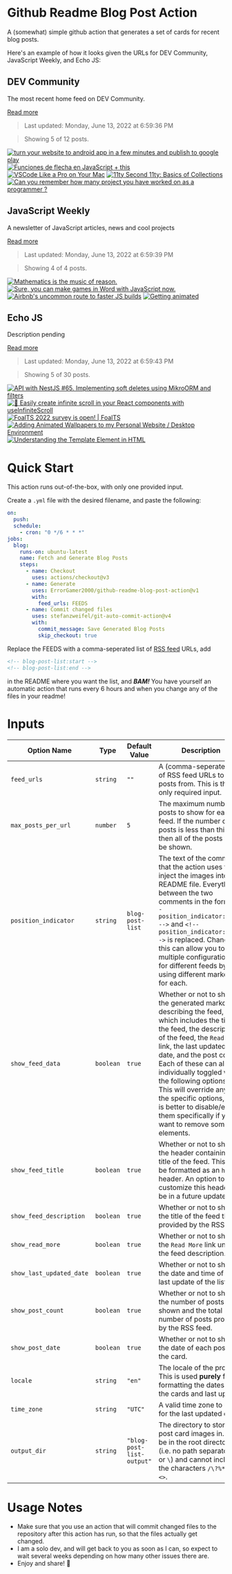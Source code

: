 # Github Readme Blog Post Action

A (somewhat) simple github action that generates a set of cards for recent blog posts.

Here's an example of how it looks given the URLs for DEV Community, JavaScript Weekly, and Echo JS:

<!-- post-list:start -->
## DEV Community

The most recent home feed on DEV Community.

[Read more](https://dev.to)
> Last updated: Monday, June 13, 2022 at 6:59:36 PM

> Showing 5 of 12 posts.

[![turn your website to android app in a few minutes and publish to google play](https://raw.githubusercontent.com/ErrorGamer2000/github-readme-blog-post-action/main/generated_files/DEV_Community/turn_your_website_to_android_app_in_a_few_minutes_and_publish_to_google_play.svg)](https://dev.to/amreldessouki/add-your-website-link-and-publish-your-android-app-in-a-few-minutes-3iel)
[![Funciones de flecha en JavaScript + this](https://raw.githubusercontent.com/ErrorGamer2000/github-readme-blog-post-action/main/generated_files/DEV_Community/Funciones_de_flecha_en_JavaScript_+_this.svg)](https://dev.to/jairdev/funciones-de-flecha-en-javascript-this-480a)
[![VSCode Like a Pro on Your Mac](https://raw.githubusercontent.com/ErrorGamer2000/github-readme-blog-post-action/main/generated_files/DEV_Community/VSCode_Like_a_Pro_on_Your_Mac.svg)](https://dev.to/alternate_robot/vscode-like-a-pro-on-your-mac-44f1)
[![11ty Second 11ty: Basics of Collections](https://raw.githubusercontent.com/ErrorGamer2000/github-readme-blog-post-action/main/generated_files/DEV_Community/11ty_Second_11ty__Basics_of_Collections.svg)](https://dev.to/brob/11ty-second-11ty-basics-of-collections-286f)
[![Can you remember how many project you have worked on as a programmer ?](https://raw.githubusercontent.com/ErrorGamer2000/github-readme-blog-post-action/main/generated_files/DEV_Community/Can_you_remember_how_many_project_you_have_worked_on_as_a_programmer__.svg)](https://dev.to/callmebobonwa/can-you-remember-how-many-project-you-have-worked-on-as-a-programmer-36h0)


## JavaScript Weekly

A newsletter of JavaScript articles, news and cool projects

[Read more](https://javascriptweekly.com/)
> Last updated: Monday, June 13, 2022 at 6:59:39 PM

> Showing 4 of 4 posts.

[![Mathematics is the music of reason.](https://raw.githubusercontent.com/ErrorGamer2000/github-readme-blog-post-action/main/generated_files/JavaScript_Weekly/Mathematics_is_the_music_of_reason..svg)](https://javascriptweekly.com/issues/593)
[![Sure, you can make games in Word with JavaScript now.](https://raw.githubusercontent.com/ErrorGamer2000/github-readme-blog-post-action/main/generated_files/JavaScript_Weekly/Sure__you_can_make_games_in_Word_with_JavaScript_now..svg)](https://javascriptweekly.com/issues/592)
[![Airbnb's uncommon route to faster JS builds](https://raw.githubusercontent.com/ErrorGamer2000/github-readme-blog-post-action/main/generated_files/JavaScript_Weekly/Airbnb's_uncommon_route_to_faster_JS_builds.svg)](https://javascriptweekly.com/issues/591)
[![Getting animated](https://raw.githubusercontent.com/ErrorGamer2000/github-readme-blog-post-action/main/generated_files/JavaScript_Weekly/Getting_animated.svg)](https://javascriptweekly.com/issues/590)


## Echo JS

Description pending

[Read more](
http://www.echojs.com
)
> Last updated: Monday, June 13, 2022 at 6:59:43 PM

> Showing 5 of 30 posts.

[![API with NestJS #65. Implementing soft deletes using MikroORM and filters](https://raw.githubusercontent.com/ErrorGamer2000/github-readme-blog-post-action/main/generated_files/_Echo_JS_/API_with_NestJS__65._Implementing_soft_deletes_using_MikroORM_and_filters.svg)](http://wanago.io/2022/06/13/api-nestjs-soft-deletes-mikroorm-filters/)
[![
🖤 Easily create infinite scroll in your React components with useInfiniteScroll
](https://raw.githubusercontent.com/ErrorGamer2000/github-readme-blog-post-action/main/generated_files/_Echo_JS_/_🖤_Easily_create_infinite_scroll_in_your_React_components_with_useInfiniteScroll_.svg)](
https://antonioru.github.io/beautiful-react-hooks/#/useInfiniteScroll
)
[![FoalTS 2022 survey is open! | FoalTS](https://raw.githubusercontent.com/ErrorGamer2000/github-readme-blog-post-action/main/generated_files/_Echo_JS_/FoalTS_2022_survey_is_open!___FoalTS.svg)](https://foalts.org/blog/2022/06/13/FoalTS-2022-survey-is-open)
[![Adding Animated Wallpapers to my Personal Website / Desktop Environment](https://raw.githubusercontent.com/ErrorGamer2000/github-readme-blog-post-action/main/generated_files/_Echo_JS_/Adding_Animated_Wallpapers_to_my_Personal_Website___Desktop_Environment.svg)](https://dev.to/dustinbrett/adding-animated-wallpapers-to-my-personal-website-desktop-environment-11do)
[![Understanding the Template Element in HTML](https://raw.githubusercontent.com/ErrorGamer2000/github-readme-blog-post-action/main/generated_files/_Echo_JS_/Understanding_the_Template_Element_in_HTML.svg)](https://blog.openreplay.com/understanding-the-template-element-in-html)


<!-- post-list:end -->

# Quick Start

This action runs out-of-the-box, with only one provided input.

Create a `.yml` file with the desired filename, and paste the following:

```yml
on:
  push:
  schedule:
    - cron: "0 */6 * * *"
jobs:
  blog:
    runs-on: ubuntu-latest
    name: Fetch and Generate Blog Posts
    steps:
      - name: Checkout
        uses: actions/checkout@v3
      - name: Generate
        uses: ErrorGamer2000/github-readme-blog-post-action@v1
        with:
          feed_urls: FEEDS
      - name: Commit changed files
        uses: stefanzweifel/git-auto-commit-action@v4
        with:
          commit_message: Save Generated Blog Posts
          skip_checkout: true
```

Replace the FEEDS with a comma-seperated list of [RSS feed](https://rss.com/blog/how-do-rss-feeds-work/) URLs, add

```md
<!-- blog-post-list:start -->
<!-- blog-post-list:end -->
```

in the README where you want the list, and **_BAM!_** You have yourself an automatic action that runs every 6 hours and when you change any of the files in your readme!

# Inputs

<table>
  <thead>
    <tr>
      <th>Option Name</th>
      <th>Type</th>
      <th>Default Value</th>
      <th>Description</th>
    </tr>
  </thead>
  <tbody>
    <tr>
      <td><code>feed_urls</code></td>
      <td><code>string</code></td>
      <td><code>""</code></td>
      <td>A (comma-seperated) list of RSS feed URLs to load posts from. This is the only required input.</td>
    </tr>
    <tr>
      <td><code>max_posts_per_url</code></td>
      <td><code>number</code></td>
      <td><code>5</code></td>
      <td>The maximum number of posts to show for each feed. If the number of posts is less than this, then all of the posts will be shown.</td>
    </tr>
    <tr>
      <td><code>position_indicator</code></td>
      <td><code>string</code></td>
      <td><code>blog-post-list</code></td>
      <td>The text of the comments that the action uses to inject the images into the README file. Everything between the two comments in the form <code>&lt;!-- position_indicator:start --&gt;</code> and <code>&lt;!-- position_indicator:end --&gt;</code> is replaced. Changing this can allow you to use multiple configurations for different feeds by using different markers for each.</td>
    </tr>
    <tr>
      <td><code>show_feed_data</code></td>
      <td><code>boolean</code></td>
      <td><code>true</code></td>
      <td>Whether or not to show the generated markdown describing the feed, which includes the title of the feed, the description of the feed, the <code>Read More</code> link, the last updated date, and the post count. Each of these can also be individually toggled with the following options. This will override any of the specific options, so it is better to disable/enable them specifically if you want to remove some elements.</td>
    </tr>
    <tr>
      <td><code>show_feed_title</code></td>
      <td><code>boolean</code></td>
      <td><code>true</code></td>
      <td>Whether or not to show the header containing the title of the feed. This will be formatted as an <code>h2</code> header. An option to customize this header will be in a future update.</td>
    </tr>
    <tr>
      <td><code>show_feed_description</code></td>
      <td><code>boolean</code></td>
      <td><code>true</code></td>
      <td>Whether or not to show the title of the feed that is provided by the RSS feed.</td>
    </tr>
    <tr>
      <td><code>show_read_more</code></td>
      <td><code>boolean</code></td>
      <td><code>true</code></td>
      <td>Whether or not to show the <code>Read More</code> link under the feed description.</td>
    </tr>
    <tr>
      <td><code>show_last_updated_date</code></td>
      <td><code>boolean</code></td>
      <td><code>true</code></td>
      <td>Whether or not to show the date and time of the last update of the list.</td>
    </tr>
    <tr>
      <td><code>show_post_count</code></td>
      <td><code>boolean</code></td>
      <td><code>true</code></td>
      <td>Whether or not to show the number of posts shown and the total number of posts provided by the RSS feed.</td>
    </tr>
    <tr>
      <td><code>show_post_date</code></td>
      <td><code>boolean</code></td>
      <td><code>true</code></td>
      <td>Whether or not to show the date of each post on the card.</td>
    </tr>
    <tr>
      <td><code>locale</code></td>
      <td><code>string</code></td>
      <td><code>"en"</code></td>
      <td>The locale of the project. This is used <strong>purely</strong> for formatting the dates of the cards and last update.</td>
    </tr>
    <tr>
      <td><code>time_zone</code></td>
      <td><code>string</code></td>
      <td><code>"UTC"</code></td>
      <td>A valid time zone to use for the last updated date.</td>
    </tr>
    <tr>
      <td><code>output_dir</code></td>
      <td><code>string</code></td>
      <td><code>"blog-post-list-output"</code></td>
      <td>The directory to store the post card images in. Must be in the root directory (i.e. no path separators <code>/</code> or <code>\</code>) and cannot include the characters <code>/\?%*:|"&lt;&gt;</code>.</td>
    </tr>
<!--
    <tr>
      <td><code></code></td>
      <td><cde></cde></td>
      <td><code></code></td>
      <td></td>
    </tr>
-->
  </tbody>
</table>

# Usage Notes

- Make sure that you use an action that will commit changed files to the repository after this action has run, so that the files actually get changed.
- I am a solo dev, and will get back to you as soon as I can, so expect to wait several weeks depending on how many other issues there are.
- Enjoy and share! 🤗

